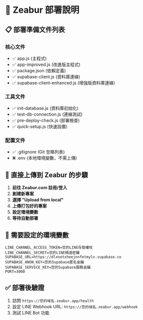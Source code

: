# 🦓 Zeabur 部署說明

## 📋 部署準備文件列表

### 核心文件
- ✅ app.js (主程式)
- ✅ app-improved.js (改進版主程式)
- ✅ package.json (依賴定義)
- ✅ supabase-client.js (資料庫連線)
- ✅ supabase-client-enhanced.js (增強版資料庫連線)

### 工具文件
- ✅ init-database.js (資料庫初始化)
- ✅ test-db-connection.js (連線測試)
- ✅ pre-deploy-check.js (部署檢查)
- ✅ quick-setup.js (快速設置)

### 配置文件
- ✅ .gitignore (Git 忽略列表)
- ❌ .env (本地環境變數，不需上傳)

## 🚀 直接上傳到 Zeabur 的步驟

1. **前往 Zeabur.com 註冊/登入**
2. **創建新專案**
3. **選擇 "Upload from local"**
4. **上傳打包好的專案**
5. **設定環境變數**
6. **等待自動部署**

## 📝 需要設定的環境變數

```
LINE_CHANNEL_ACCESS_TOKEN=您的LINE存取權杖
LINE_CHANNEL_SECRET=您的LINE頻道密鑰
SUPABASE_URL=https://dlxnotxheejnnfetmylv.supabase.co  
SUPABASE_ANON_KEY=您的Supabase匿名金鑰
SUPABASE_SERVICE_KEY=您的Supabase服務金鑰
PORT=3000
```

## ✅ 部署後驗證

1. 訪問 `https://您的域名.zeabur.app/health`
2. 設定 LINE Webhook URL: `https://您的域名.zeabur.app/webhook`
3. 測試 LINE Bot 功能